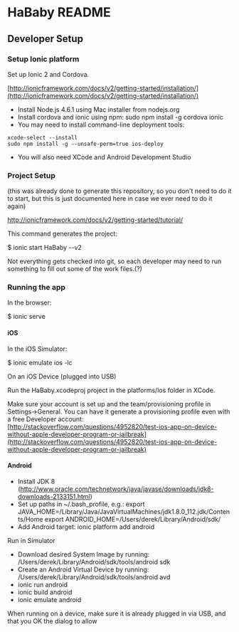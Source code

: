 # HaBaby README

## Developer Setup

### Setup Ionic platform

Set up Ionic 2 and Cordova.

[http://ionicframework.com/docs/v2/getting-started/installation/](http://ionicframework.com/docs/v2/getting-started/installation/)

* Install Node.js 4.6.1 using Mac installer from nodejs.org
* Install cordova and ionic using npm: sudo npm install -g cordova ionic
* You may need to install command-line deployment tools:
```
xcode-select --install
sudo npm install -g --unsafe-perm=true ios-deploy
```
* You will also need XCode and Android Development Studio

### Project Setup

(this was already done to generate this repository, so you don't need to do it to start, but this is just documented here in case we ever need to do it again)

http://ionicframework.com/docs/v2/getting-started/tutorial/

This command generates the project:

$ ionic start HaBaby --v2

Not everything gets checked into git, so each developer may need to run something to fill out some of the work files.(?)

### Running the app

In the browser:

$ ionic serve

#### iOS

In the iOS Simulator:

$ ionic emulate ios -lc

On an iOS Device (plugged into USB)

Run the HaBaby.xcodeproj project in the platforms/ios folder in XCode.

Make sure your account is set up and the team/provisioning profile in Settings->General.  You can have it generate a provisioning profile even with a free Developer account: [http://stackoverflow.com/questions/4952820/test-ios-app-on-device-without-apple-developer-program-or-jailbreak](http://stackoverflow.com/questions/4952820/test-ios-app-on-device-without-apple-developer-program-or-jailbreak)

#### Android

* Install JDK 8 (http://www.oracle.com/technetwork/java/javase/downloads/jdk8-downloads-2133151.html)
* Set up paths in ~/.bash_profile, e.g.:
export JAVA_HOME=/Library/Java/JavaVirtualMachines/jdk1.8.0_112.jdk/Contents/Home
export ANDROID_HOME=/Users/derek/Library/Android/sdk/
* Add Android target: ionic platform add android

Run in Simulator
* Download desired System Image by running: /Users/derek/Library/Android/sdk/tools/android sdk
* Create an Android Virtual Device by running: /Users/derek/Library/Android/sdk/tools/android avd
* ionic run android
* ionic build android
* ionic emulate android

When running on a device, make sure it is already plugged in via USB, and that you OK the dialog to allow 





